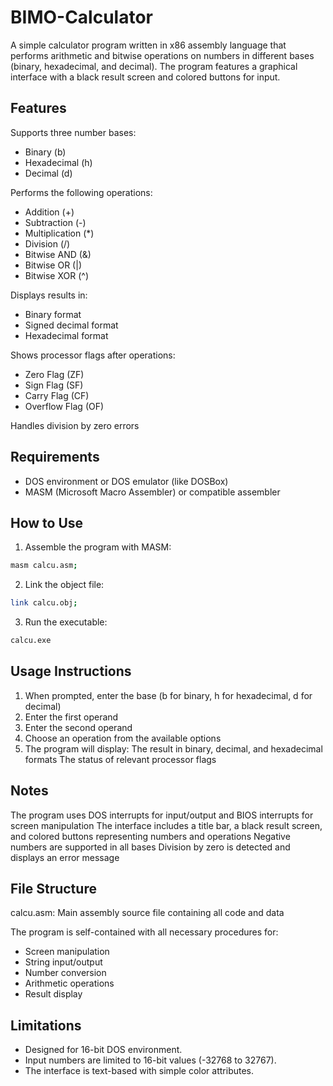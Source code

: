 # BIMO-Calculator
A simple calculator program written in x86 assembly language that performs arithmetic and bitwise operations on numbers in different bases (binary, hexadecimal, and decimal). The program features a graphical interface with a black result screen and colored buttons for input.

## Features
Supports three number bases:
  - Binary (b)
  - Hexadecimal (h)
  - Decimal (d)

Performs the following operations:
  - Addition (+)
  - Subtraction (-)
  - Multiplication (*)
  - Division (/)
  - Bitwise AND (&)
  - Bitwise OR (|)
  - Bitwise XOR (^)

Displays results in:
  - Binary format
  - Signed decimal format
  - Hexadecimal format

Shows processor flags after operations:
  - Zero Flag (ZF)
  - Sign Flag (SF)
  - Carry Flag (CF)
  - Overflow Flag (OF)

Handles division by zero errors

## Requirements
- DOS environment or DOS emulator (like DOSBox)
- MASM (Microsoft Macro Assembler) or compatible assembler

## How to Use
1. Assemble the program with MASM:
```bash
masm calcu.asm;
```
2. Link the object file:
```bash
link calcu.obj;
```
3. Run the executable:
```bash
calcu.exe
```

## Usage Instructions
1. When prompted, enter the base (b for binary, h for hexadecimal, d for decimal)
2. Enter the first operand
3. Enter the second operand
4. Choose an operation from the available options
5. The program will display:
  The result in binary, decimal, and hexadecimal formats
  The status of relevant processor flags

## Notes
The program uses DOS interrupts for input/output and BIOS interrupts for screen manipulation
The interface includes a title bar, a black result screen, and colored buttons representing numbers and operations
Negative numbers are supported in all bases
Division by zero is detected and displays an error message

## File Structure
calcu.asm: Main assembly source file containing all code and data

The program is self-contained with all necessary procedures for:
- Screen manipulation
- String input/output
- Number conversion
- Arithmetic operations
- Result display

## Limitations
* Designed for 16-bit DOS environment.
* Input numbers are limited to 16-bit values (-32768 to 32767).
* The interface is text-based with simple color attributes.
